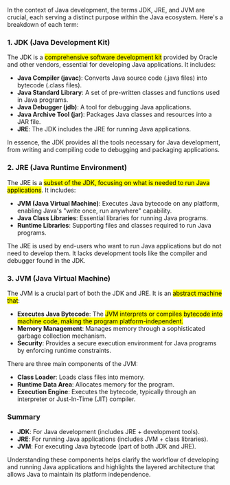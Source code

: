 In the context of Java development, the terms JDK, JRE, and JVM are crucial, each serving a distinct purpose within the Java ecosystem. Here's a breakdown of each term:

### 1. **JDK (Java Development Kit)**
The JDK is a <mark class="hltr-b">comprehensive software development kit</mark> provided by Oracle and other vendors, essential for developing Java applications. It includes:

- **Java Compiler (javac)**: Converts Java source code (.java files) into bytecode (.class files).
- **Java Standard Library**: A set of pre-written classes and functions used in Java programs.
- **Java Debugger (jdb)**: A tool for debugging Java applications.
- **Java Archive Tool (jar)**: Packages Java classes and resources into a JAR file.
- **JRE**: The JDK includes the JRE for running Java applications.

In essence, the JDK provides all the tools necessary for Java development, from writing and compiling code to debugging and packaging applications.

### 2. **JRE (Java Runtime Environment)**
The JRE is a <mark class="hltr-b">subset of the JDK, focusing on what is needed to run Java applications</mark>. It includes:

- **JVM (Java Virtual Machine)**: Executes Java bytecode on any platform, enabling Java's "write once, run anywhere" capability.
- **Java Class Libraries**: Essential libraries for running Java programs.
- **Runtime Libraries**: Supporting files and classes required to run Java programs.

The JRE is used by end-users who want to run Java applications but do not need to develop them. It lacks development tools like the compiler and debugger found in the JDK.

### 3. **JVM (Java Virtual Machine)**
The JVM is a crucial part of both the JDK and JRE. It is an <mark class="hltr-b">abstract machine that</mark>:

- **Executes Java Bytecode**: The <mark class="hltr-g">JVM interprets or compiles bytecode into machine code, making the program platform-independent.</mark>
- **Memory Management**: Manages memory through a sophisticated garbage collection mechanism.
- **Security**: Provides a secure execution environment for Java programs by enforcing runtime constraints.

There are three main components of the JVM:
- **Class Loader**: Loads class files into memory.
- **Runtime Data Area**: Allocates memory for the program.
- **Execution Engine**: Executes the bytecode, typically through an interpreter or Just-In-Time (JIT) compiler.

### Summary
- **JDK**: For Java development (includes JRE + development tools).
- **JRE**: For running Java applications (includes JVM + class libraries).
- **JVM**: For executing Java bytecode (part of both JDK and JRE).

Understanding these components helps clarify the workflow of developing and running Java applications and highlights the layered architecture that allows Java to maintain its platform independence.